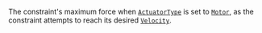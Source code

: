 The constraint's maximum force when
[`ActuatorType`](https://create.roblox.com/docs/reference/engine/classes/SlidingBallConstraint#ActuatorType) is set to
[`Motor`](https://create.roblox.com/docs/reference/engine/enums/ActuatorType), as the constraint attempts to reach its desired
[`Velocity`](https://create.roblox.com/docs/reference/engine/classes/SlidingBallConstraint#Velocity).